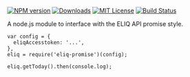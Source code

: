 [![NPM version][npm-image]][npm-url] [![Downloads][downloads-image]][npm-url] [![MIT License][license-image]][license-url] [![Build Status][travis-image]][travis-url]

A node.js module to interface with the ELIQ API promise style.

```
var config = {
  eliqAccesstoken: '...',
},
eliq = require('eliq-promise')(config);

eliq.getToday().then(console.log);
```

[npm-url]: https://npmjs.org/package/eliq-promise
[downloads-image]: http://img.shields.io/npm/dm/eliq-promise.svg
[npm-image]: http://img.shields.io/npm/v/eliq-promise.svg
[license-image]: http://img.shields.io/badge/license-MIT-blue.svg
[license-url]: LICENSE
[travis-url]: https://travis-ci.org/ashpool/eliq-promise
[travis-image]: http://img.shields.io/travis/ashpool/eliq-promise.svg
